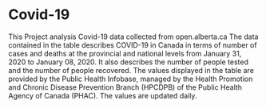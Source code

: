 # Covid-19
This Project analysis Covid-19 data collected from open.alberta.ca
The data contained in the table describes COVID-19 in Canada in terms of number of cases and deaths at the provincial and national levels from January 31, 2020 to January 08, 2020. 
It also describes the number of people tested and the number of people recovered. The values displayed in the table are provided by the Public Health Infobase, managed by the Health Promotion and Chronic Disease Prevention Branch (HPCDPB) of the Public Health Agency of Canada (PHAC). The values are updated daily.
